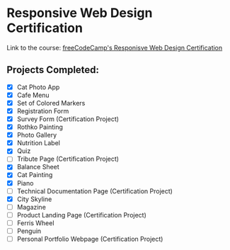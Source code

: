 # Responsive Web Design Certification

Link to the course: [freeCodeCamp's Responisve Web Design Certification](https://www.freecodecamp.org/learn/2022/responsive-web-design/)

## Projects Completed:
- [x] Cat Photo App
- [x] Cafe Menu
- [x] Set of Colored Markers
- [x] Registration Form
- [x] Survey Form (Certification Project)
- [x] Rothko Painting
- [x] Photo Gallery
- [x] Nutrition Label
- [x] Quiz
- [ ] Tribute Page (Certification Project)
- [x] Balance Sheet
- [x] Cat Painting
- [x] Piano
- [ ] Technical Documentation Page (Certification Project)
- [x] City Skyline
- [ ] Magazine
- [ ] Product Landing Page (Certification Project)
- [ ] Ferris Wheel
- [ ] Penguin
- [ ] Personal Portfolio Webpage (Certification Project)